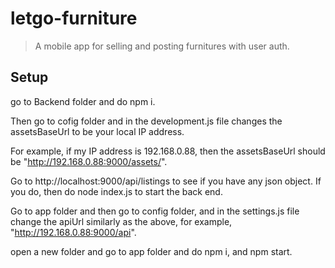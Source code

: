 # letgo-furniture

> A mobile app for selling and posting furnitures with user auth.


## Setup

go to Backend folder and do npm i.

Then go to cofig folder and in the development.js file changes the assetsBaseUrl to be your local IP address.

For example, if my IP address is 192.168.0.88, then the assetsBaseUrl should be "http://192.168.0.88:9000/assets/".

Go to http://localhost:9000/api/listings to see if you have any json object. If you do, then do node index.js to start the back end.

Go to app folder and then go to config folder, and in the settings.js file change the apiUrl similarly as the above, for example, "http://192.168.0.88:9000/api".

open a new folder and go to app folder and do npm i, and npm start.

